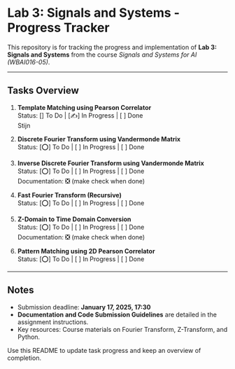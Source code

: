 
# Lab 3: Signals and Systems - Progress Tracker

This repository is for tracking the progress and implementation of **Lab 3: Signals and Systems** from the course *Signals and Systems for AI (WBAI016-05)*.

---

## Tasks Overview
1. **Template Matching using Pearson Correlator**<br />
   Status: [] To Do | [✍️] In Progress | [ ] Done<br />
   Stijn

3. **Discrete Fourier Transform using Vandermonde Matrix** <br />
   Status: [⭕] To Do | [ ] In Progress | [ ] Done<br />

4. **Inverse Discrete Fourier Transform using Vandermonde Matrix**<br />
   Status: [⭕] To Do | [ ] In Progress | [ ] Done<br />
   Documentation:  ❎ (make check when done)

5. **Fast Fourier Transform (Recursive)**<br />
   Status: [⭕] To Do | [ ] In Progress | [ ] Done<br />

6. **Z-Domain to Time Domain Conversion**<br />
   Status: [⭕] To Do | [ ] In Progress | [ ] Done<br />
   Documentation: ❎ (make check when done)

7. **Pattern Matching using 2D Pearson Correlator**<br /> 
   Status: [⭕] To Do | [ ] In Progress | [ ] Done<br />

---

## Notes
- Submission deadline: **January 17, 2025, 17:30**  
- **Documentation and Code Submission Guidelines** are detailed in the assignment instructions.  
- Key resources: Course materials on Fourier Transform, Z-Transform, and Python.  

Use this README to update task progress and keep an overview of completion.
